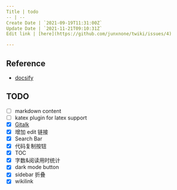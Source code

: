 ```yaml
---
Title | todo
-- | --
Create Date | `2021-09-19T11:31:00Z`
Update Date | `2021-11-21T09:10:31Z`
Edit link | [here](https://github.com/junxnone/twiki/issues/4)

---
```

## Reference
- [docsify](https://docsify.js.org/)


## TODO



- [ ] markdown content
- [ ] katex plugin for latex support
- [x] [Gitalk](https://github.com/gitalk/gitalk/blob/master/readme-cn.md)
- [x] 增加 edit 链接
- [x] Search Bar
- [x] 代码复制按钮
- [x] TOC
- [x] 字数&阅读用时统计
- [x] dark mode button
- [x] sidebar 折叠
- [x] wikilink

